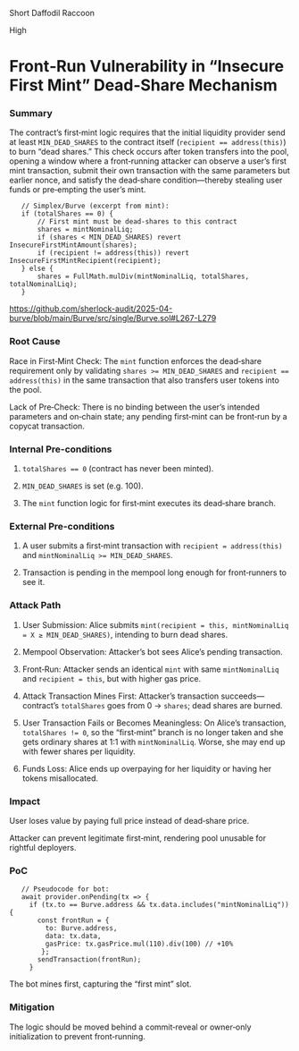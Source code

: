 Short Daffodil Raccoon

High

# Front‑Run Vulnerability in “Insecure First Mint” Dead‑Share Mechanism

### Summary

The contract’s first‑mint logic requires that the initial liquidity provider send at least `MIN_DEAD_SHARES` to the contract itself (`recipient == address(this)`) to burn “dead shares.” This check occurs after token transfers into the pool, opening a window where a front‑running attacker can observe a user’s first mint transaction, submit their own transaction with the same parameters but earlier nonce, and satisfy the dead‑share condition—thereby stealing user funds or pre‑empting the user’s mint.

       // Simplex/Burve (excerpt from mint):
       if (totalShares == 0) {
           // First mint must be dead‑shares to this contract
           shares = mintNominalLiq;
           if (shares < MIN_DEAD_SHARES) revert InsecureFirstMintAmount(shares);
           if (recipient != address(this)) revert InsecureFirstMintRecipient(recipient);
       } else {
           shares = FullMath.mulDiv(mintNominalLiq, totalShares, totalNominalLiq);
       }

https://github.com/sherlock-audit/2025-04-burve/blob/main/Burve/src/single/Burve.sol#L267-L279

### Root Cause

Race in First‑Mint Check: The `mint` function enforces the dead‑share requirement only by validating `shares >= MIN_DEAD_SHARES` and `recipient == address(this)` in the same transaction that also transfers user tokens into the pool.

Lack of Pre‑Check: There is no binding between the user’s intended parameters and on‑chain state; any pending first‑mint can be front‑run by a copycat transaction.

### Internal Pre-conditions

1. `totalShares == 0` (contract has never been minted).

2. `MIN_DEAD_SHARES` is set (e.g. 100).

3. The `mint` function logic for first‑mint executes its dead‑share branch.



### External Pre-conditions

1. A user submits a first‑mint transaction with `recipient = address(this)` and `mintNominalLiq >= MIN_DEAD_SHARES`.

2. Transaction is pending in the mempool long enough for front‑runners to see it.

### Attack Path

1. User Submission: Alice submits `mint(recipient = this, mintNominalLiq = X ≥ MIN_DEAD_SHARES)`, intending to burn dead shares.

2. Mempool Observation: Attacker’s bot sees Alice’s pending transaction.

3. Front‑Run: Attacker sends an identical `mint` with same `mintNominalLiq` and `recipient = this`, but with higher gas price.

4. Attack Transaction Mines First: Attacker’s transaction succeeds—contract’s `totalShares` goes from 0 → `shares`; dead shares are burned.

5. User Transaction Fails or Becomes Meaningless: On Alice’s transaction, `totalShares != 0`, so the “first‑mint” branch is no longer taken and she gets ordinary shares at 1:1 with `mintNominalLiq`. Worse, she may end up with fewer shares per liquidity.

6. Funds Loss: Alice ends up overpaying for her liquidity or having her tokens misallocated.

### Impact

User loses value by paying full price instead of dead‑share price.

Attacker can prevent legitimate first‑mint, rendering pool unusable for rightful deployers.

### PoC

       // Pseudocode for bot:
       await provider.onPending(tx => {
         if (tx.to == Burve.address && tx.data.includes("mintNominalLiq")) {
           const frontRun = {
             to: Burve.address,
             data: tx.data,
             gasPrice: tx.gasPrice.mul(110).div(100) // +10%
            };
           sendTransaction(frontRun);
         }

The bot mines first, capturing the “first mint” slot.

### Mitigation

The logic should be moved behind a commit‑reveal or owner‑only initialization to prevent front‑running.